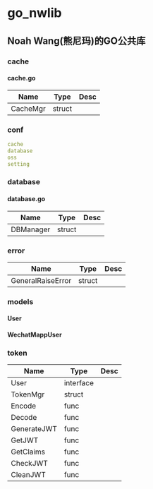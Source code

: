 # go_nwlib

## Noah Wang(熊尼玛)的GO公共库

### cache

#### cache.go

| Name | Type | Desc |
| ----- | ----- | ----- |
| CacheMgr | struct | |

### conf

```yaml
cache
database
oss
setting
``` 

### database

#### database.go

| Name | Type | Desc |
| ----- | ----- | ----- |
| DBManager | struct | |

### error

| Name | Type | Desc |
| ----- | ----- | ----- |
| GeneralRaiseError | struct | |

### models

#### User

#### WechatMappUser

### token

| Name | Type | Desc |
| ----- | ----- | ----- |
| User | interface | |
| TokenMgr | struct | |
| Encode | func | |
| Decode | func | |
| GenerateJWT | func | |
| GetJWT | func | |
| GetClaims | func | |
| CheckJWT | func | |
| CleanJWT  | func | |
